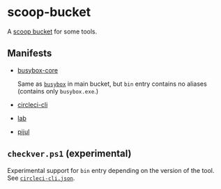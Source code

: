 # scoop-bucket

A [scoop bucket](https://github.com/lukesampson/scoop/wiki/Buckets) for some
tools.

## Manifests

- [busybox-core](https://frippery.org/busybox)

    Same as [`busybox`](https://github.com/lukesampson/scoop/blob/master/bucket/busybox.json)
    in main bucket, but `bin` entry contains no aliases (contains only
    `busybox.exe`.)
- [circleci-cli](https://circleci.com/docs/2.0/local-cli/)
- [lab](https://zaquestion.github.io/lab/)
- [pijul](https://pijul.org/)

## `checkver.ps1` (experimental)

Experimental support for `bin` entry depending on the version of the tool. See
[`circleci-cli.json`](bucket/circleci-cli.json).